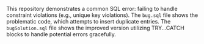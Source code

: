 This repository demonstrates a common SQL error: failing to handle constraint violations (e.g., unique key violations).  The `bug.sql` file shows the problematic code, which attempts to insert duplicate entries. The `bugSolution.sql` file shows the improved version utilizing TRY...CATCH blocks to handle potential errors gracefully.